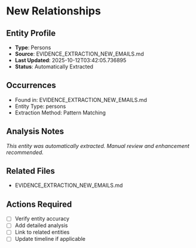 # New Relationships

## Entity Profile
- **Type**: Persons
- **Source**: EVIDENCE_EXTRACTION_NEW_EMAILS.md
- **Last Updated**: 2025-10-12T03:42:05.736895
- **Status**: Automatically Extracted

## Occurrences
- Found in: EVIDENCE_EXTRACTION_NEW_EMAILS.md
- Entity Type: persons
- Extraction Method: Pattern Matching

## Analysis Notes
*This entity was automatically extracted. Manual review and enhancement recommended.*

## Related Files
- EVIDENCE_EXTRACTION_NEW_EMAILS.md

## Actions Required
- [ ] Verify entity accuracy
- [ ] Add detailed analysis
- [ ] Link to related entities
- [ ] Update timeline if applicable
